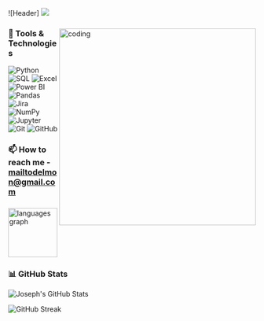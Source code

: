 ![Header]
<img src="https://github.com/delmon-dj/delmon-dj/blob/main/Hi%20!%20I%E2%80%99m%20Joseph%20Delmon%20H.png?raw=true"
     style="opacity: 0.8; background: transparent;" />

### 

<img align="right" alt="coding" width="400" src="https://media3.giphy.com/media/v1.Y2lkPTc5MGI3NjExMXlzamowdDFqbWxjeDhhZzdxNDVuNmpwMW82em9kbno3YTFhYmt0MyZlcD12MV9pbnRlcm5hbF9naWZfYnlfaWQmY3Q9Zw/78XCFBGOlS6keY1Bil/giphy.gif">


### 🧠 Tools & Technologies

![Python](https://img.shields.io/badge/-Python-3776AB?style=for-the-badge&logo=python&logoColor=white)
![SQL](https://img.shields.io/badge/-SQL-4479A1?style=for-the-badge&logo=postgresql&logoColor=white)
![Excel](https://img.shields.io/badge/-Excel-217346?style=for-the-badge&logo=microsoft-excel&logoColor=white)
![Power BI](https://img.shields.io/badge/-Power%20BI-F2C811?style=for-the-badge&logo=powerbi&logoColor=black)
![Pandas](https://img.shields.io/badge/-Pandas-150458?style=for-the-badge&logo=pandas&logoColor=white)
![Jira](https://img.shields.io/badge/-Jira-150458?style=for-the-badge&logo=jira&logoColor=white)
![NumPy](https://img.shields.io/badge/-NumPy-013243?style=for-the-badge&logo=numpy&logoColor=white)
![Jupyter](https://img.shields.io/badge/-Jupyter-F37626?style=for-the-badge&logo=jupyter&logoColor=white)
![Git](https://img.shields.io/badge/-Git-F05032?style=for-the-badge&logo=git&logoColor=white)
![GitHub](https://img.shields.io/badge/-GitHub-181717?style=for-the-badge&logo=github&logoColor=white)

### 📫 How to reach me - [mailtodelmon@gmail.com](mailto:mailtodelmon@gmail.com)


###

<div align="left">
<img src="https://github-readme-stats.vercel.app/api/top-langs?username=delmon-dj&locale=en&hide_title=false&layout=compact&card_width=323&langs_count=5&theme=dracula&hide_border=false" height="100" alt="languages graph"  />
</div>

### 📊 GitHub Stats
<p align="left">
  <img src="https://github-readme-stats.vercel.app/api?username=delmon-dj&show_icons=true&theme=radical" alt="Joseph's GitHub Stats" />
</p>
<p align="left">
  <img src="https://github-readme-streak-stats.herokuapp.com/?user=your-github-username&theme=radical" alt="GitHub Streak" />
</p>



